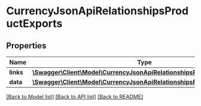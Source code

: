 # CurrencyJsonApiRelationshipsProductExports

## Properties
Name | Type | Description | Notes
------------ | ------------- | ------------- | -------------
**links** | [**\Swagger\Client\Model\CurrencyJsonApiRelationshipsProductExportsLinks**](CurrencyJsonApiRelationshipsProductExportsLinks.md) |  | [optional] 
**data** | [**\Swagger\Client\Model\CurrencyJsonApiRelationshipsProductExportsData[]**](CurrencyJsonApiRelationshipsProductExportsData.md) |  | [optional] 

[[Back to Model list]](../../README.md#documentation-for-models) [[Back to API list]](../../README.md#documentation-for-api-endpoints) [[Back to README]](../../README.md)


